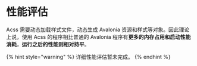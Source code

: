 # 性能评估

Acss 需要动态加载样式文件，动态生成 Avalonia 资源和样式等对象。因此理论上说，使用 Acss 的程序相比普通的 Avalonia 程序有**更多的内存占用和启动性能消耗**，**运行之后的性能则相对持平**。

{% hint style="warning" %}
详细性能评估暂未完成。
{% endhint %}

